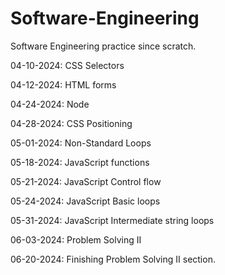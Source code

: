 # Software-Engineering
Software Engineering practice since scratch.

04-10-2024: CSS Selectors

04-12-2024: HTML forms

04-24-2024: Node

04-28-2024: CSS Positioning

05-01-2024: Non-Standard Loops

05-18-2024: JavaScript functions

05-21-2024: JavaScript Control flow

05-24-2024: JavaScript Basic loops

05-31-2024: JavaScript Intermediate string loops

06-03-2024: Problem Solving II

06-20-2024: Finishing Problem Solving II section.
